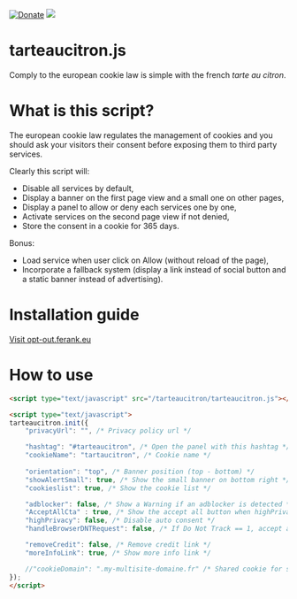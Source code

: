 [![Donate](https://img.shields.io/badge/Donate-PayPal-green.svg)](https://www.paypal.me/SASAICAGENCY) [![](https://data.jsdelivr.com/v1/package/gh/AmauriC/tarteaucitron.js/badge)](https://www.jsdelivr.com/package/gh/AmauriC/tarteaucitron.js)



tarteaucitron.js
================
Comply to the european cookie law is simple with the french *tarte au citron*.

# What is this script?
The european cookie law regulates the management of cookies and you should ask your visitors their consent before exposing them to third party services.

Clearly this script will:
- Disable all services by default,
- Display a banner on the first page view and a small one on other pages,
- Display a panel to allow or deny each services one by one,
- Activate services on the second page view if not denied,
- Store the consent in a cookie for 365 days.

Bonus:
- Load service when user click on Allow (without reload of the page),
- Incorporate a fallback system (display a link instead of social button and a static banner instead of advertising).


# Installation guide
[Visit opt-out.ferank.eu](https://opt-out.ferank.eu/)


# How to use

```html
<script type="text/javascript" src="/tarteaucitron/tarteaucitron.js"></script>

<script type="text/javascript">
tarteaucitron.init({
    "privacyUrl": "", /* Privacy policy url */

    "hashtag": "#tarteaucitron", /* Open the panel with this hashtag */
    "cookieName": "tartaucitron", /* Cookie name */
    
    "orientation": "top", /* Banner position (top - bottom) */
    "showAlertSmall": true, /* Show the small banner on bottom right */
    "cookieslist": true, /* Show the cookie list */

    "adblocker": false, /* Show a Warning if an adblocker is detected */
    "AcceptAllCta" : true, /* Show the accept all button when highPrivacy on */
    "highPrivacy": false, /* Disable auto consent */
    "handleBrowserDNTRequest": false, /* If Do Not Track == 1, accept all */

    "removeCredit": false, /* Remove credit link */
    "moreInfoLink": true, /* Show more info link */

    //"cookieDomain": ".my-multisite-domaine.fr" /* Shared cookie for subdomain website */
});
</script>
```

